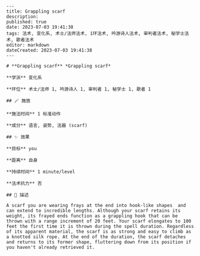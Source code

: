 
    ---
    title: Grappling scarf
    description: 
    published: true
    date: 2023-07-03 19:41:38
    tags: 法术, 变化系, 术士/法师法术, 1环法术, 吟游诗人法术, 审判者法术, 秘学士法术, 歌者法术
    editor: markdown
    dateCreated: 2023-07-03 19:41:38
    ---

    # **Grappling scarf** *Grappling scarf*

    **学派** 变化系 

    **环位** 术士/法师 1, 吟游诗人 1, 审判者 1, 秘学士 1, 歌者 1

    ## 🪄 施放

    **施法时间** 1 标准动作

    **成分** 语言, 姿势, 法器 (scarf)

    ## ✨ 效果 

    **目标** you 

    **距离** 自身  

    **持续时间** 1 minute/level 

    **法术抗力** 否

    ## 📖 描述

    A scarf you are wearing frays at the end into hook-like shapes  and can extend to incredible lengths. Although your scarf retains its weight, its frayed ends function as a grappling hook that can be thrown with a range increment of 20 feet. Your scarf elongates to 100 feet the first time it is thrown during the spell duration. Regardless of its apparent material, the scarf is as strong and easy to climb as a knotted silk rope. At the end of the duration, the scarf detaches and returns to its former shape, fluttering down from its position if you haven't already retrieved it.
    